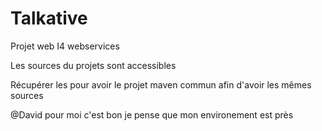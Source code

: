 Talkative
=========

Projet web I4 webservices

Les sources du projets sont accessibles

Récupérer les pour avoir le projet maven commun afin d'avoir les mêmes sources

@David pour moi c'est bon je pense que mon environement est près
